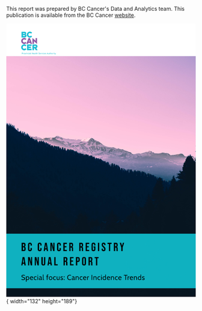 This report was prepared by BC Cancer's Data and Analytics team. This publication is available from the BC Cancer <a href="http://www.bccancer.bc.ca/health-professionals/professional-resources/bc-cancer-registry" target="_blank">website</a>.

![](images/cover_v4.png){ width="132" height="189"}
